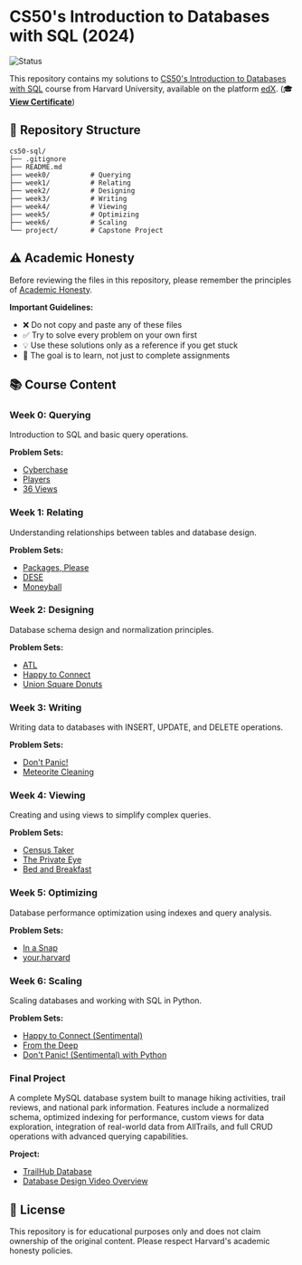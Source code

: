 # CS50's Introduction to Databases with SQL (2024)

![Status](https://img.shields.io/badge/-Completed-34A853?style=flat&label=Course&labelColor=23555555)

This repository contains my solutions to [CS50's Introduction to Databases with SQL](https://cs50.harvard.edu/sql/) course from Harvard University, available on the platform [edX](https://www.edx.org/learn/sql/harvard-university-cs50-s-introduction-to-databases-with-sql). (🎓 **[View Certificate](https://courses.edx.org/certificates/f575af38bc2b46d693af65b1339330e9)**)

## 📁 Repository Structure

```
cs50-sql/
├── .gitignore
├── README.md
├── week0/          # Querying
├── week1/          # Relating
├── week2/          # Designing
├── week3/          # Writing
├── week4/          # Viewing
├── week5/          # Optimizing
├── week6/          # Scaling
└── project/        # Capstone Project
```

## ⚠️ Academic Honesty

Before reviewing the files in this repository, please remember the principles of [Academic Honesty](https://cs50.harvard.edu/x/honesty/).

**Important Guidelines:**
- ❌ Do not copy and paste any of these files
- ✅ Try to solve every problem on your own first
- 💡 Use these solutions only as a reference if you get stuck
- 🎯 The goal is to learn, not just to complete assignments

## 📚 Course Content

### Week 0: Querying
Introduction to SQL and basic query operations.

**Problem Sets:**
- [Cyberchase](week0/cyberchase)
- [Players](week0/players)
- [36 Views](week0/views)

### Week 1: Relating
Understanding relationships between tables and database design.

**Problem Sets:**
- [Packages, Please](week1/packages)
- [DESE](week1/dese)
- [Moneyball](week1/moneyball)

### Week 2: Designing
Database schema design and normalization principles.

**Problem Sets:**
- [ATL](week2/atl)
- [Happy to Connect](week2/connect)
- [Union Square Donuts](week2/donuts)

### Week 3: Writing
Writing data to databases with INSERT, UPDATE, and DELETE operations.

**Problem Sets:**
- [Don't Panic!](week3/dont-panic)
- [Meteorite Cleaning](week3/meteorites)

### Week 4: Viewing
Creating and using views to simplify complex queries.

**Problem Sets:**
- [Census Taker](week4/census)
- [The Private Eye](week4/private)
- [Bed and Breakfast](week4/bnb)

### Week 5: Optimizing
Database performance optimization using indexes and query analysis.

**Problem Sets:**
- [In a Snap](week5/snap)
- [your.harvard](week5/harvard)

### Week 6: Scaling
Scaling databases and working with SQL in Python.

**Problem Sets:**
- [Happy to Connect (Sentimental)](week6/sentimental-connect)
- [From the Deep](week6/deep)
- [Don't Panic! (Sentimental) with Python](week6/sentimental-dont-panic)

### Final Project
A complete MySQL database system built to manage hiking activities, trail reviews, and national park information.
Features include a normalized schema, optimized indexing for performance, custom views for data exploration, integration of real-world data from AllTrails, and full CRUD operations with advanced querying capabilities.

**Project:**
- [TrailHub Database](project) 
- [Database Design Video Overview](https://youtu.be/zQm1ip0P9KE)

## 📝 License

This repository is for educational purposes only and does not claim ownership of the original content. Please respect Harvard's academic honesty policies.
